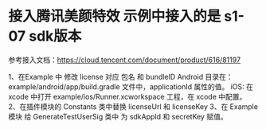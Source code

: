 # 接入腾讯美颜特效 示例中接入的是 s1-07 sdk版本
参考接入文档：https://cloud.tencent.com/document/product/616/81197

1、在Example 中 修改 license 对应 包名 和 bundleID
Android 目录在：example/android/app/build.gradle 文件中，applicationId 属性的值。
iOS: 在xcode 中打开 example/ios/Runner.xcworkspace 工程，在 xcode 中配置。
2、在插件模块的 Constants 类中替换 licenseUrl 和 licenseKey
3、在 Example 模块 给 GenerateTestUserSig 类中 为 sdkAppId 和 secretKey 赋值。


